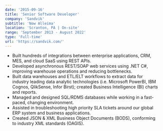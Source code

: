 ```yaml
---
date: '2015-09-16'
title: 'Senior Software Developer'
company: 'Sandvik'
subtitle: 'Now Alleima'
location: 'Scranton, PA | On-site'
range: 'September 2013 - August 2022'
type: 'Full-time'
url: 'https://sandvik.com/'
---
```


- Built hundreds of integrations between enterprise applications, CRM, MES, and cloud SaaS using REST APIs.
- Developed asynchronous REST/SOAP web services using .NET C#, improving warehouse operations and reducing bottlenecks.
- Built data warehouses and ETL/ELT workflows to extract data for industry leading data analytic technologies (i.e. Microsoft PowerBI, IBM Cognos, QlikSense, Infor Birst); created Business Intelligence (BI) charts and reports.
- Managed and designed SQL/RDMS databases while working in a fast-paced, changing environment.
- Assisted in troubleshooting high priority SLA tickets around our global ERP system and business applications.
- Created JSON & XML Business Object Documents (BODS), conforming to industry XML standards (OAGIS).
